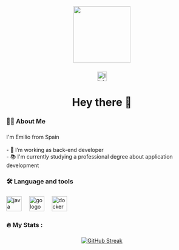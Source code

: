 <div align="center">
  <img height="150" src="https://avatars.githubusercontent.com/u/128733392?s=400&u=e68efda8b9569f56e87c786c720dfd0bf6bb11af&v=4"/>
</div>

###
<div align = "center">
  
  [<img src="https://img.shields.io/static/v1?message=LinkedIn&logo=linkedin&label=&color=0077B5&logoColor=white&labelColor=&style=for-the-badge" height="25" alt="linkedin logo"/>](https://www.linkedin.com/in/emilio-ruiz-maldonado/)
  
</div>

###

<h1 align="center">Hey there 👋</h1>

###

<h3 align="left">👨‍💻  About Me</h3>

###

<p align="left">I'm Emilio from Spain<br><br>- 🔭 I’m working as back-end developer<br>- 📚 I'm currently studying a professional degree about application development</p>

###

<h3 align="left">🛠 Language and tools</h3>

###

<div align="left">
  <img src="https://cdn.jsdelivr.net/gh/devicons/devicon/icons/java/java-original-wordmark.svg" height="40" alt="java logo"  />
  <img width="12" />
  <img src="https://cdn.jsdelivr.net/gh/devicons/devicon/icons/go/go-original-wordmark.svg" height="40" alt="go logo"  />
  <img width="12" />
  <img src="https://cdn.jsdelivr.net/gh/devicons/devicon/icons/docker/docker-plain-wordmark.svg" height="40" alt="docker logo"  />
  <img width="12" />
</div>

###

<h3 align="left">🔥   My Stats :</h3>

###

<div align="center">
  <a href="https://git.io/streak-stats"><img src="https://streak-stats.demolab.com?user=EtherealCapy&theme=dark" alt="GitHub Streak" /></a>
</div>

###
